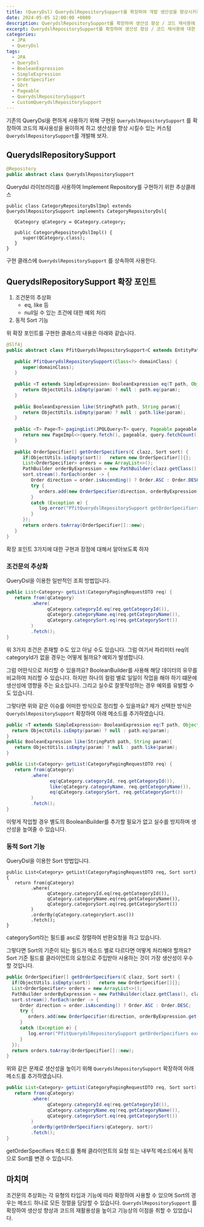 ```yaml
---
title: (QueryDsl) QuerydslRepositorySupport를 확장하여 개발 생산성을 향상시키자.
date: 2024-05-05 12:00:00 +0800
description: QuerydslRepositorySupport를 확장하여 생산성 향상 / 코드 재사용에 대한 효율을 향상시켜보자.
excerpt: QuerydslRepositorySupport를 확장하여 생산성 향상 / 코드 재사용에 대한 효율을 향상시켜보자.
categories:
  - JPA
  - QueryDsl
tags:
  - JPA
  - QueryDsl
  - BooleanExpression
  - SimpleExpression
  - OrderSpecifier
  - SOrt
  - Pageable
  - QuerydslRepositorySupport
  - CustomQuerydslRepositorySupport
---
```


기존의 QueryDsl을 편하게 사용하기 위해 구현된 `QuerydslRepositorySupport` 를 확장하여 코드의 재사용성을 용이하게 하고 생산성을 향상 시킬수 있는 커스텀 `QuerydslRepositorySupport`를 개발해 보자.

## **QuerydslRepositorySupport**

```java
@Repository  
public abstract class QuerydslRepositorySupport
```

Querydsl 라이브러리를 사용하여 Implement Repository를 구현하기 위한 추상클래스

```
public class CategoryRepositoryDslImpl extends QuerydslRepositorySupport implements CategoryRepositoryDsl{  
  
   QCategory qCategory = QCategory.category;  
  
   public CategoryRepositoryDslImpl() {  
      super(QCategory.class);  
   }
}
```

구현 클래스에 `QuerydslRepositorySupport` 를 상속하여 사용한다.

## **QuerydslRepositorySupport 확장 포인트**

1. 조건문의 추상화 
	- eq, like 등
	- null일 수 있는 조건에 대한 예외 처리
2. 동적 Sort 기능

위 확장 포인트를 구현한 클래스의 내용은 아래와 같습니다.

```java
@Slf4j  
public abstract class PfitQuerydslRepositorySupport<C extends EntityPathBase> extends QuerydslRepositorySupport {  
  
   public PfitQuerydslRepositorySupport(Class<?> domainClass) {  
      super(domainClass);  
   }  
  
   public <T extends SimpleExpression> BooleanExpression eq(T path, Object param){  
      return ObjectUtils.isEmpty(param) ? null : path.eq(param);  
   }  
  
   public BooleanExpression like(StringPath path, String param){  
      return ObjectUtils.isEmpty(param) ? null : path.like(param);  
   }  
  
   public <T> Page<T> pagingList(JPQLQuery<T> query, Pageable pageable) {  
      return new PageImpl<>(query.fetch(), pageable, query.fetchCount());  
   }  
  
   public OrderSpecifier[] getOrderSpecifiers(C clazz, Sort sort) {  
      if(ObjectUtils.isEmpty(sort))   return new OrderSpecifier[]{};  
      List<OrderSpecifier> orders = new ArrayList<>();  
      PathBuilder orderByExpression = new PathBuilder(clazz.getClass(), clazz.toString(), PathBuilderValidator.FIELDS);  
      sort.stream().forEach(order -> {  
         Order direction = order.isAscending() ? Order.ASC : Order.DESC;  
         try {  
            orders.add(new OrderSpecifier(direction, orderByExpression.get(order.getProperty())));  
         }  
         catch (Exception e) {  
            log.error("PfitQuerydslRepositorySupport getOrderSpecifiers exception = %s".formatted(e.toString()));  
         }  
      });  
      return orders.toArray(OrderSpecifier[]::new);  
   }  
}
```

확장 포인트 3가지에 대한 구현과 장점에 대해서 알아보도록 하자

### **조건문의 추상화**

QueryDsl을 이용한 일반적인 조회 방법입니다.

```java
public List<Category> getList(CategoryPagingRequestDTO req) {  
   return from(qCategory)  
         .where(  
               qCategory.categoryId.eq(req.getCategoryId()),  
               qCategory.categoryName.eq(req.getCategoryName()),  
               qCategory.categorySort.eq(req.getCategorySort())  
         )  
         .fetch();  
}
```

위 3가지 조건은 존재할 수도 있고 아닐 수도 있습니다. 그럼 여기서 파리미터 req의 categoryId가 없을 경우는 어떻게 될까요? 예외가 발생합니다.

그럼 어떤식으로 처리할 수 있을까요? BooleanBuilder를 사용해 해당 데이터의 유무를 비교하여 처리할 수 있습니다. 하지만 하나의 컬럼 별로 일일이 작업을 해야 하기 떄문에 생산성에 영향을 주는 요소입니다. 그리고 실수로 잘못작성하는 경우 예외를 유발할 수도 있습니다.

그렇다면 위와 같은 이슈를 어떠한 방식으로 정리할 수 있을까요?
제가 선택한 방식은 `QuerydslRepositorySupport` 확장하여 아래 메소드를 추가하였습니다.

```java
public <T extends SimpleExpression> BooleanExpression eq(T path, Object param){  
  return ObjectUtils.isEmpty(param) ? null : path.eq(param);  
}
public BooleanExpression like(StringPath path, String param){  
   return ObjectUtils.isEmpty(param) ? null : path.like(param);  
}
```

```java
public List<Category> getList(CategoryPagingRequestDTO req) {  
   return from(qCategory)  
         .where(  
	            eq(qCategory.categoryId, req.getCategoryId()),  
				like(qCategory.categoryName, req.getCategoryName()),  
				eq(qCategory.categorySort, req.getCategorySort())
         )  
         .fetch();  
}
```

이렇게 작업할 경우 별도의 BooleanBuilder를 추가할 필요가 없고 실수를 방지하며 생산성을 높여줄 수 있습니다.

### **동적 Sort 기능**

QueryDsl을 이용한 Sort 방법입니다.

```
public List<Category> getList(CategoryPagingRequestDTO req, Sort sort) {  
   return from(qCategory)  
         .where(  
               qCategory.categoryId.eq(req.getCategoryId()),  
               qCategory.categoryName.eq(req.getCategoryName()),  
               qCategory.categorySort.eq(req.getCategorySort())  
         )  
         .orderBy(qCategory.categorySort.asc())   
         .fetch();  
}
```

categorySort라는 필드를 asc로 정렬하여 반환요청을 하고 있습니다.

그렇다면 Sort의 기준이 되는 필드가 메소드 별로 다르다면 어떻게 처리해야 할까요? Sort 기준 필드를 클라이언트의 요청으로 주입받아 사용하는 것이 가장 생산성이 우수할 것입니다.

```java
public OrderSpecifier[] getOrderSpecifiers(C clazz, Sort sort) {  
  if(ObjectUtils.isEmpty(sort))   return new OrderSpecifier[]{};  
  List<OrderSpecifier> orders = new ArrayList<>();  
  PathBuilder orderByExpression = new PathBuilder(clazz.getClass(), clazz.toString(), PathBuilderValidator.FIELDS);  
  sort.stream().forEach(order -> {  
	 Order direction = order.isAscending() ? Order.ASC : Order.DESC;  
	 try {  
		orders.add(new OrderSpecifier(direction, orderByExpression.get(order.getProperty())));  
	 }  
	 catch (Exception e) {  
		log.error("PfitQuerydslRepositorySupport getOrderSpecifiers exception = %s".formatted(e.toString()));  
	 }  
  });  
  return orders.toArray(OrderSpecifier[]::new);  
}  
```

위와 같은 문제로 생산성을 높이기 위해 `QuerydslRepositorySupport` 확장하여 아래 메소드를 추가하였습니다.

```java
public List<Category> getList(CategoryPagingRequestDTO req, Sort sort) {  
   return from(qCategory)  
         .where(  
               qCategory.categoryId.eq(req.getCategoryId()),  
               qCategory.categoryName.eq(req.getCategoryName()),  
               qCategory.categorySort.eq(req.getCategorySort())  
         )  
         .orderBy(getOrderSpecifiers(qCategory, sort))  
         .fetch();  
}
```

getOrderSpecifiers 메소드를 통해 클라이언트의 요청 또는 내부적 메소드에서 동적으로 Sort를 변경 수 있습니다.

## **마치며**
조건문의 추상화는 각 유형의 타입과 기능에 따라 확장하여 사용할 수 있으며 Sort의 경우는 메소드 하나로 모든 정렬을 담당할 수 있습니다. `QuerydslRepositorySupport` 를 확장하여 생산성 향상과 코드의 재활용성을 높이고 기능상의 이점을 취할 수 있었습니다. 